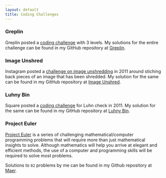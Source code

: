 ```yaml
---
layout: default
title: Coding Challenges
---
```


### Greplin

Greplin posted a <a href="http://challenge.greplin.com/">coding challenge</a> with 3 levels. My solutions for the entire
challenge can be found in my GitHub repository at <a href="https://github.com/sangupta/greplin">Greplin</a>.

### Image Unshred

Instagram posted a <a href="http://instagram-engineering.tumblr.com/post/12651721845/instagram-engineering-challenge-the-unshredder">challenge
on image unshredding</a> in 2011 around stiching back pieces of an image that has been shredded. My solution for the same can be found in
my GitHub repository at <a href="https://github.com/sangupta/image-unshred">Image Unshred</a>.


### Luhny Bin

Square posted a <a href="http://corner.squareup.com/2011/11/luhny-bin.html">coding challenge</a> for Luhn check in 2011. 
My solution for the same can be found in my GitHub repository at <a href="https://github.com/sangupta/luhnybin">Luhny Bin</a>.

### Project Euler

<a href="https://projecteuler.net/">Project Euler</a> is a series of challenging mathematical/computer 
programming problems that will require more than just mathematical insights to solve. Although mathematics 
will help you arrive at elegant and efficient methods, the use of a computer and programming skills 
will be required to solve most problems.

Solutions to `82` problems by me can be found in my Github repository at <a href="https://github.com/sangupta/maer">Maer</a>.
